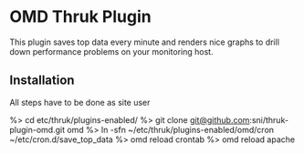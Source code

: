 # OMD Thruk Plugin

This plugin saves top data every minute and renders nice graphs to drill down
performance problems on your monitoring host.

## Installation

All steps have to be done as site user

  %> cd etc/thruk/plugins-enabled/
  %> git clone git@github.com:sni/thruk-plugin-omd.git omd
  %> ln -sfn ~/etc/thruk/plugins-enabled/omd/cron ~/etc/cron.d/save_top_data
  %> omd reload crontab
  %> omd reload apache
